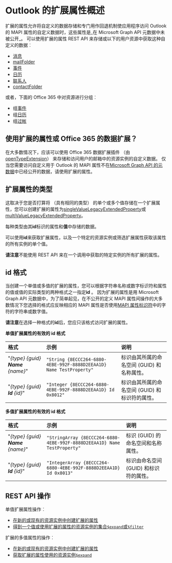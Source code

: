 # <a name="outlook-extended-properties-overview"></a>Outlook 的扩展属性概述

扩展的属性允许将自定义的数据存储和专门用作回退机制使应用程序访问 Outlook 的 MAPI 属性的自定义数据时，这些属性是_在 Microsoft Graph API 元数据中未被公开_。 可以使用扩展的属性 REST API 来存储或以下的用户资源中获取这种自定义的数据︰

- [消息](../resources/message.md)
- [mailFolder](../resources/mailfolder.md)
- [事件](../resources/event.md)
- [日历](../resources/calendar.md)
- [联系人](../resources/contact.md)
- [contactFolder](../resources/contactfolder.md) 

或者，下面的 Office 365 中对资源进行分组︰

- 组[事件](../resources/event.md)
- 组[日历](../resources/calendar.md)
- 组[过帐](../resources/post.md) 

## <a name="use-extended-properties-or-office-365-data-extensions"></a>使用扩展的属性或 Office 365 的数据扩展？

在大多数情况下，应该可以使用 Office 365 数据扩展插件 （由[openTypeExtension](../resources/opentypeextension.md)） 来存储和访问用户的邮箱中的资源实例的自定义数据。 仅当您需要访问自定义用于 Outlook 的 MAPI 属性不在[Microsoft Graph API 的元数据](http://graph.microsoft.io/en-us/docs/overview/call_api)中已经公开的数据，请使用扩展的属性。

## <a name="types-of-extended-properties"></a>扩展属性的类型

这取决于您是否打算将 （具有相同的类型） 的单个或多个值存储在一个扩展属性，您可以创建扩展的属性为[singleValueLegacyExtendedProperty](../resources/singleValueLegacyExtendedProperty.md)或[multiValueLegacyExtendedProperty](../resources/multiValueLegacyExtendedProperty.md)。

每种类型由其**id**标识的属性和**值**中存储的数据。 

可以使用**id**来获取扩展属性，以及一个特定的资源实例或筛选扩展属性获取该属性的所有实例的单个值。 

**请注意**不能使用 REST API 来在一个调用中获取的特定实例的所有扩展的属性。
  

## <a name="id-formats"></a>id 格式

当创建一个单值或多值的扩展的属性，您可以根据字符串名称或数字标识符和属性的值或值的实际类型的两种格式之一指定**id** 。 因为扩展的属性是用 Microsoft Graph API 元数据中，为了简单起见，在不公开的定义 MAPI 属性间操作的大多数情况下您选择的格式应反映相应的 MAPI 属性是否使用[MAPI 属性标识符](https://msdn.microsoft.com/en-us/library/office/cc815528.aspx)中的字符的字符串或数字值。

**请注意**在选择一种格式的**id**后，您应只该格式访问扩展的属性。


**单值扩展属性的有效的 id 格式**

|**格式**|**示例**|**说明**|
|:---------|:----------|:--------------|
| "*{_type_} {_guid_} **Name** {_name_}*" | ```"String {8ECCC264-6880-4EBE-992F-8888D2EEAA1D} Name TestProperty"``` | 标识由其所属的命名空间 (GUID) 和名称属性。         |
| "*{_type_} {_guid_} **Id** {_id_}*"     | ```"Integer {8ECCC264-6880-4EBE-992F-8888D2EEAA1D} Id 0x8012"```        | 标识由其所属的命名空间 (GUID) 和标识符的属性。  |


**多值扩展属性的有效的 id 格式**

|**格式**|**示例**|**说明**|
|:---------|:----------|:--------------|
| "*{_type_} {_guid_} **Name** {_name_}*" | ```"StringArray {8ECCC264-6880-4EBE-992F-8888D2EEAA1D} Name TestProperty"``` | 标识 (GUID) 的命名空间和名称属性。         |
| "*{_type_} {_guid_} **Id** {_id_}*"     | ```"IntegerArray {8ECCC264-6880-4EBE-992F-8888D2EEAA1D} Id 0x8013"```        | 标识由命名空间 (GUID) 和标识符的属性。   |


## <a name="rest-api-operations"></a>REST API 操作
 
单值扩展属性操作︰
- [在新的或现有的资源实例中创建扩展的属性](../api/singlevaluelegacyextendedproperty_post_singlevalueextendedproperties.md)
- [得到一个值或使用扩展的属性的资源实例的集合`$expand`或`$filter`](../api/singlevaluelegacyextendedproperty_get.md)

扩展的多值属性的操作︰
- [在新的或现有的资源实例中创建扩展的属性](../api/multivaluelegacyextendedproperty_post_multivalueextendedproperties.md)
- [获取扩展的属性使用的资源实例`$expand`](../api/multivaluelegacyextendedproperty_get.md)

